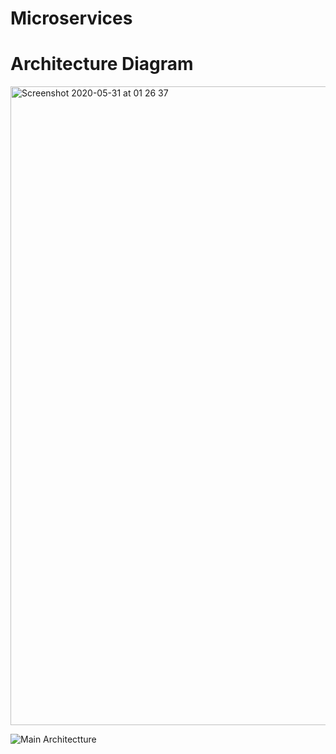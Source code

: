 # Microservices


# Architecture Diagram

<img width="1022" alt="Screenshot 2020-05-31 at 01 26 37" src="https://user-images.githubusercontent.com/40702606/83341658-ddbf5f00-a2dd-11ea-90d3-21359d0d81c6.png">

![Main Architectture](https://user-images.githubusercontent.com/62277795/170028168-fda2c269-ea7a-4e0e-be64-530b731dbf24.jpg)

